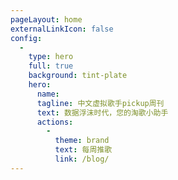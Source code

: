 ```yaml
---
pageLayout: home
externalLinkIcon: false
config:
  -
    type: hero
    full: true
    background: tint-plate
    hero:
      name: 
      tagline: 中文虚拟歌手pickup周刊
      text: 数据浮沫时代，您的淘歌小助手
      actions:
        -
          theme: brand
          text: 每周推歌
          link: /blog/
---
```

